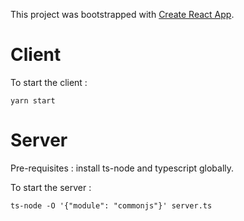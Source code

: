 This project was bootstrapped with [Create React App](https://github.com/facebookincubator/create-react-app).

# Client

To start the client :

```
yarn start
```

# Server

Pre-requisites : install ts-node and typescript globally.

To start the server :

```
ts-node -O '{"module": "commonjs"}' server.ts
```
